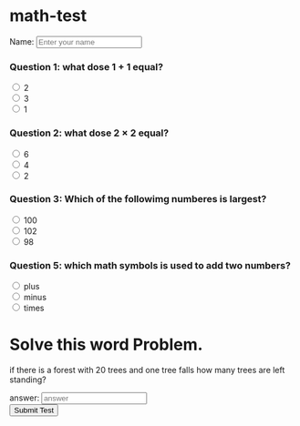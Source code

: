 # math-test

<!-- start test-->
<label for="userName">Name:</label>
<input type="text" id="userName" name="userName" placeholder="Enter your name" required>
<form>
  <h3>Question 1: what dose 1 &plus; 1 equal?</h3>
  <input type="radio" id="q1a" name="question1" value="2">
  <label for="q1a">2</label><br>
  <input type="radio" id="q1b" name="question1" value="3">
  <label for="q1b">3</label><br>
  <input type="radio" id="q1c" name="question1" value="1">
  <label for="q1c">1</label><br>

  <h3>Question 2: what dose 2 &times; 2 equal?</h3>
  <input type="radio" id="q2a" name="question2" value="6">
  <label for="q2a">6</label><br>
  <input type="radio" id="q2b" name="question2" value="4">
  <label for="q2b">4</label><br>
  <input type="radio" id="q2c" name="question2" value="2">
  <label for="q2c">2</label><br>

  <h3>Question 3: Which of the followimg numberes is largest?</h3>
  <input type="radio" id="q3a" name="question3" value="100">
  <label for="q3a">100</label><br>
  <input type="radio" id="q3b" name="question3" value="102">
  <label for="q3b">102</label><br>
  <input type="radio" id="q3c" name="question3" value="98">
  <label for="q3c">98</label><br>

<h3>Question 5: which math symbols is used to add two numbers?</h3>
  <input type="radio" id="q1a" name="question5" value="&plus;">
  <label for="q1a">plus</label><br>
  <input type="radio" id="q1b" name="question5" value="&mn;">
  <label for="q1b">minus</label><br>
  <input type="radio" id="q1c" name="question5" value="&times;">
  <label for="q1c">times</label><br>



<h1>Solve this word Problem.</h1>
<p>if there is a forest with 20 trees and one tree falls how many trees are left standing?</p>
<label for="answer">answer:</label>
<input type="text" id="answer" name="answer" placeholder="answer" required>
<br/>
<form>
<button type="submit">Submit Test</button>
<!--end test-->

